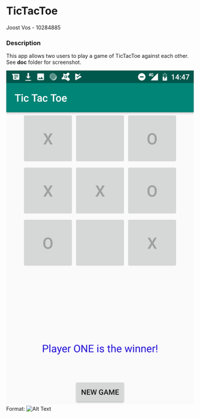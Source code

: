 # TicTacToe
Joost Vos - 10284885


### Description
This app allows two users to play a game of TicTacToe against each other.
See **doc** folder for screenshot.

![TicTacToe](/doc/Screenshot_TicTacToe.png)
Format: ![Alt Text](url)
